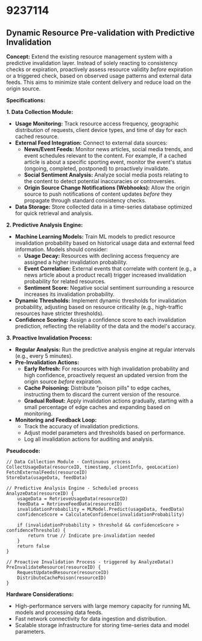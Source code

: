# 9237114

## Dynamic Resource Pre-validation with Predictive Invalidation

**Concept:** Extend the existing resource management system with a predictive invalidation layer. Instead of solely reacting to consistency checks or expiration, proactively assess resource validity *before* expiration or a triggered check, based on observed usage patterns and external data feeds. This aims to minimize stale content delivery and reduce load on the origin source.

**Specifications:**

**1. Data Collection Module:**

*   **Usage Monitoring:** Track resource access frequency, geographic distribution of requests, client device types, and time of day for each cached resource.
*   **External Feed Integration:** Connect to external data sources:
    *   **News/Event Feeds:** Monitor news articles, social media trends, and event schedules relevant to the content. For example, if a cached article is about a specific sporting event, monitor the event's status (ongoing, completed, postponed) to proactively invalidate.
    *   **Social Sentiment Analysis:** Analyze social media posts relating to the content to detect potential inaccuracies or controversies.
    *   **Origin Source Change Notifications (Webhooks):**  Allow the origin source to push notifications of content updates *before* they propagate through standard consistency checks.
*   **Data Storage:** Store collected data in a time-series database optimized for quick retrieval and analysis.

**2. Predictive Analysis Engine:**

*   **Machine Learning Models:** Train ML models to predict resource invalidation probability based on historical usage data and external feed information. Models should consider:
    *   **Usage Decay:**  Resources with declining access frequency are assigned a higher invalidation probability.
    *   **Event Correlation:**  External events that correlate with content (e.g., a news article about a product recall) trigger increased invalidation probability for related resources.
    *   **Sentiment Score:** Negative social sentiment surrounding a resource increases its invalidation probability.
*   **Dynamic Thresholds:** Implement dynamic thresholds for invalidation probability, adjusting based on resource criticality (e.g., high-traffic resources have stricter thresholds).
*   **Confidence Scoring:** Assign a confidence score to each invalidation prediction, reflecting the reliability of the data and the model's accuracy.

**3. Proactive Invalidation Process:**

*   **Regular Analysis:**  Run the predictive analysis engine at regular intervals (e.g., every 5 minutes).
*   **Pre-Invalidation Actions:**
    *   **Early Refresh:** For resources with high invalidation probability and high confidence, proactively request an updated version from the origin source *before* expiration.
    *   **Cache Poisoning:**  Distribute "poison pills" to edge caches, instructing them to discard the current version of the resource.
    *   **Gradual Rollout:** Apply invalidation actions gradually, starting with a small percentage of edge caches and expanding based on monitoring.
*   **Monitoring and Feedback Loop:**
    *   Track the accuracy of invalidation predictions.
    *   Adjust model parameters and thresholds based on performance.
    *   Log all invalidation actions for auditing and analysis.

**Pseudocode:**

```
// Data Collection Module - Continuous process
CollectUsageData(resourceID, timestamp, clientInfo, geoLocation)
FetchExternalFeeds(resourceID)
StoreData(usageData, feedData)

// Predictive Analysis Engine - Scheduled process
AnalyzeData(resourceID) {
    usageData = RetrieveUsageData(resourceID)
    feedData = RetrieveFeedData(resourceID)
    invalidationProbability = MLModel.Predict(usageData, feedData)
    confidenceScore = CalculateConfidence(invalidationProbability)

    if (invalidationProbability > threshold && confidenceScore > confidenceThreshold) {
        return true // Indicate pre-invalidation needed
    }
    return false
}

// Proactive Invalidation Process - triggered by AnalyzeData()
PreInvalidateResource(resourceID) {
    RequestUpdatedResource(resourceID)
    DistributeCachePoison(resourceID)
}
```

**Hardware Considerations:**

*   High-performance servers with large memory capacity for running ML models and processing data feeds.
*   Fast network connectivity for data ingestion and distribution.
*   Scalable storage infrastructure for storing time-series data and model parameters.